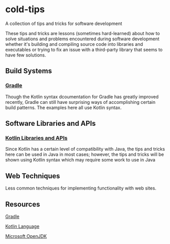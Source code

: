 # cold-tips
A collection of tips and tricks for software development

These tips and tricks are lessons (sometimes hard-learned) about how to solve
situations and problems encountered during software development whether it's
building and compiling source code into libraries and executables or trying
to fix an issue with a third-party library that seems to have few solutions.

## Build Systems

### [Gradle](build-systems/gradle/README.md)
Though the Kotlin syntax dcoumentation for Gradle has greatly improved recently,
Gradle can still have surprising ways of accomplishing certain build patterns.
The examples here all use Kotlin syntax.

## Software Libraries and APIs

### [Kotlin Libraries and APIs](libraries/kotlin/README.md)
Since Kotlin has a certain level of compatibility with Java, the tips and
tricks here can be used in Java in most cases; however, the tips and tricks
will be shown using Kotlin syntax which may require some work to use in Java

## Web Techniques
Less common techniques for implementing functionality with web sites.

## Resources

[Gradle](https://gradle.org/)

[Kotlin Language](https://kotlinlang.org)

[Microsoft OpenJDK](https://www.microsoft.com/openjdk)



